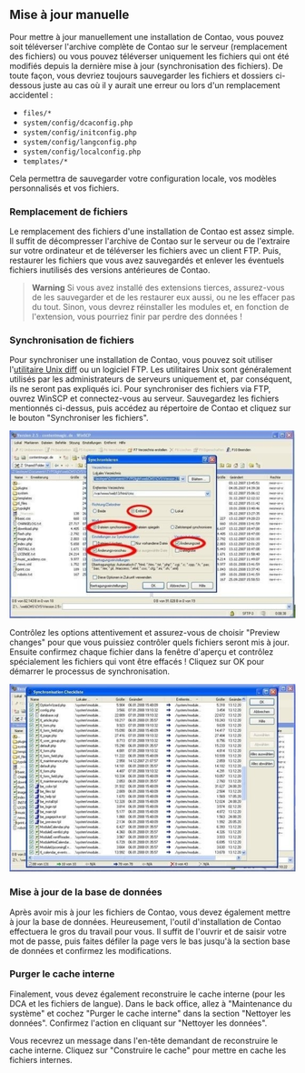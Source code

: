 ## Mise à jour manuelle

Pour mettre à jour manuellement une installation de Contao, vous pouvez soit
téléverser l'archive complète de Contao sur le serveur (remplacement des
fichiers) ou vous pouvez téléverser uniquement les fichiers qui ont été
modifiés depuis la dernière mise à jour (synchronisation des fichiers). De
toute façon, vous devriez toujours sauvegarder les fichiers et dossiers
ci-dessous juste au cas où il y aurait une erreur ou lors d'un remplacement
accidentel :

* `files/*`
* `system/config/dcaconfig.php`
* `system/config/initconfig.php`
* `system/config/langconfig.php`
* `system/config/localconfig.php`
* `templates/*`

Cela permettra de sauvegarder votre configuration locale, vos modèles
personnalisés et vos fichiers.


### Remplacement de fichiers

Le remplacement des fichiers d'une installation de Contao est assez simple. Il
suffit de décompresser l'archive de Contao sur le serveur ou de l'extraire sur
votre ordinateur et de téléverser les fichiers avec un client FTP. Puis,
restaurer les fichiers que vous avez sauvegardés et enlever les éventuels
fichiers inutilisés des versions antérieures de Contao.

> **Warning** Si vous avez installé des extensions tierces, assurez-vous de
les sauvegarder et de les restaurer eux aussi, ou ne les effacer pas du tout.
Sinon, vous devrez réinstaller les modules et, en fonction de l'extension,
vous pourriez finir par perdre des données !


### Synchronisation de fichiers

Pour synchroniser une installation de Contao, vous pouvez soit utiliser
l'[utilitaire Unix diff][1] ou un logiciel FTP. Les utilitaires Unix sont
généralement utilisés par les administrateurs de serveurs uniquement et, par
conséquent, ils ne seront pas expliqués ici. Pour synchroniser des fichiers via
FTP, ouvrez WinSCP et connectez-vous au serveur. Sauvegardez les fichiers
mentionnés ci-dessus, puis accédez au répertoire de Contao et cliquez sur le
bouton "Synchroniser les fichiers".

![](images/synchronization-options.jpg)

Contrôlez les options attentivement et assurez-vous de choisir "Preview changes"
pour que vous puissiez contrôler quels fichiers seront mis à jour. Ensuite
confirmez chaque fichier dans la fenêtre d'aperçu et contrôlez spécialement les
fichiers qui vont être effacés ! Cliquez sur OK pour démarrer le processus de
synchronisation.

![](images/synchronization-confirmation.jpg)


### Mise à jour de la base de données

Après avoir mis à jour les fichiers de Contao, vous devez également mettre à jour
la base de données. Heureusement, l'outil d'installation de Contao effectuera le
gros du travail pour vous. Il suffit de l'ouvrir et de saisir votre mot de passe,
puis faites défiler la page vers le bas jusqu'à la section base de données et
confirmez les modifications.


### Purger le cache interne

Finalement, vous devez également reconstruire le cache interne (pour les DCA et
les fichiers de langue). Dans le back office, allez à "Maintenance du système"
et cochez "Purger le cache interne" dans la section "Nettoyer les données".
Confirmez l'action en cliquant sur "Nettoyer les données".

Vous recevrez un message dans l'en-tête demandant de reconstruire le cache
interne. Cliquez sur "Construire le cache" pour mettre en cache les fichiers
internes.


[1]: http://fr.wikipedia.org/wiki/Diff
